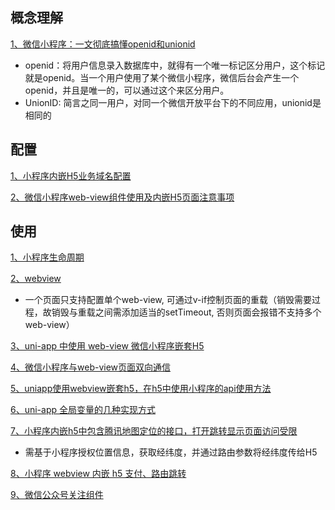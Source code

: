 ## 概念理解
[1、微信小程序：一文彻底搞懂openid和unionid](https://cloud.tencent.com/developer/article/1708827)
* openid：将用户信息录入数据库中，就得有一个唯一标记区分用户，这个标记就是openid。当一个用户使用了某个微信小程序，微信后台会产生一个openid，并且是唯一的，可以通过这个来区分用户。
* UnionID:  简言之同一用户，对同一个微信开放平台下的不同应用，unionid是相同的



## 配置
[1、小程序内嵌H5业务域名配置](https://www.abwuliu.com/news/99137.html)

[2、微信小程序web-view组件使用及内嵌H5页面注意事项](https://blog.51cto.com/u_12849855/4714799)


## 使用

[1、小程序生命周期](https://blog.csdn.net/qq_37291064/article/details/87913066)

[2、webview](https://uniapp.dcloud.net.cn/component/web-view.html#web-view)
* 一个页面只支持配置单个web-view, 可通过v-if控制页面的重载（销毁需要过程，故销毁与重载之间需添加适当的setTimeout, 否则页面会报错不支持多个web-view）

[3、uni-app 中使用 web-view 微信小程序嵌套H5](https://www.aliyue.net/10218.html)

[4、微信小程序与web-view页面双向通信](https://juejin.cn/post/6920840441378275336)

[5、uniapp使用webview嵌套h5，在h5中使用小程序的api使用方法](https://juejin.cn/post/6844904061842653191)

[6、uni-app 全局变量的几种实现方式](https://ask.dcloud.net.cn/article/35021)

[7、小程序内嵌h5中包含腾讯地图定位的接口，打开跳转显示页面访问受限](https://forum.alipay.com/mini-app/post/13701013)
* 需基于小程序授权位置信息，获取经纬度，并通过路由参数将经纬度传给H5

[8、小程序 webview 内嵌 h5 支付、路由跳转](https://developers.weixin.qq.com/community/develop/article/doc/0008e22ff80d088bcd9c8b42156c13)

[9、微信公众号关注组件](https://developers.weixin.qq.com/miniprogram/dev/component/official-account.html)
